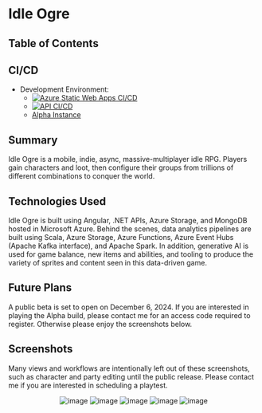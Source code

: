 # Idle Ogre

## Table of Contents

## CI/CD
- Development Environment:
    - [![Azure Static Web Apps CI/CD](https://github.com/noweber/Zelirea/actions/workflows/azure-static-web-apps-zealous-mud-0ef58d91e.yml/badge.svg)](https://github.com/noweber/Zelirea/actions/workflows/azure-static-web-apps-zealous-mud-0ef58d91e.yml)
    - [![API CI/CD](https://github.com/noweber/Zelirea/actions/workflows/dotnet.yml/badge.svg)](https://github.com/noweber/Zelirea/actions/workflows/dotnet.yml)
    - [Alpha Instance](https://zealous-mud-0ef58d91e.5.azurestaticapps.net/)
      
## Summary
Idle Ogre is a mobile, indie, async, massive-multiplayer idle RPG. Players gain characters and loot, then configure their groups from trillions of different combinations to conquer the world.

## Technologies Used
Idle Ogre is built using Angular, .NET APIs, Azure Storage, and MongoDB hosted in Microsoft Azure. Behind the scenes, data analytics pipelines are built using Scala, Azure Storage, Azure Functions, Azure Event Hubs (Apache Kafka interface), and Apache Spark. In addition, generative AI is used for game balance, new items and abilities, and tooling to produce the variety of sprites and content seen in this data-driven game.

## Future Plans
A public beta is set to open on December 6, 2024. If you are interested in playing the Alpha build, please contact me for an access code required to register. Otherwise please enjoy the screenshots below.

## Screenshots
Many views and workflows are intentionally left out of these screenshots, such as character and party editing until the public release. Please contact me if you are interested in scheduling a playtest.
<div align="center">
  <img src="https://github.com/user-attachments/assets/aeaaf468-c743-4089-a3c0-86e396e04ff6" style="max-width: 100%; height: auto;" alt="image">
  <img src="https://github.com/user-attachments/assets/c4a1b44f-02e0-4eab-a88b-28d4918766f7" style="max-width: 100%; height: auto;" alt="image">
  <img src="https://github.com/user-attachments/assets/3c3af839-cb00-4160-8002-637850947d10" style="max-width: 100%; height: auto;" alt="image">
  <img src="https://github.com/user-attachments/assets/738e7f38-6735-479a-a758-62af5c66b619" style="max-width: 100%; height: auto;" alt="image">
  <img src="https://github.com/user-attachments/assets/a5a1a402-47a2-4c05-adde-37d879666359" style="max-width: 100%; height: auto;" alt="image">
</div>
